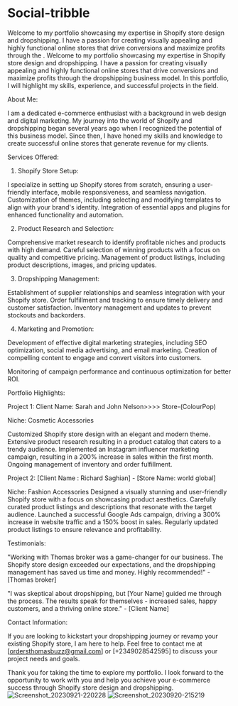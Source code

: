 # Social-tribble
Welcome to my portfolio showcasing my expertise in Shopify store design and dropshipping. I have a passion for creating visually appealing and highly functional online stores that drive conversions and maximize profits through the .
Welcome to my portfolio showcasing my expertise in Shopify store design and dropshipping. I have a passion for creating visually appealing and highly functional online stores that drive conversions and maximize profits through the dropshipping business model. In this portfolio, I will highlight my skills, experience, and successful projects in the field.

About Me:

I am a dedicated e-commerce enthusiast with a background in web design and digital marketing. My journey into the world of Shopify and dropshipping began several years ago when I recognized the potential of this business model. Since then, I have honed my skills and knowledge to create successful online stores that generate revenue for my clients.

Services Offered:

1. Shopify Store Setup:

I specialize in setting up Shopify stores from scratch, ensuring a user-friendly interface, mobile responsiveness, and seamless navigation.
Customization of themes, including selecting and modifying templates to align with your brand's identity.
Integration of essential apps and plugins for enhanced functionality and automation.

2. Product Research and Selection:

Comprehensive market research to identify profitable niches and products with high demand.
Careful selection of winning products with a focus on quality and competitive pricing.
Management of product listings, including product descriptions, images, and pricing updates.

3. Dropshipping Management:

Establishment of supplier relationships and seamless integration with your Shopify store.
Order fulfillment and tracking to ensure timely delivery and customer satisfaction.
Inventory management and updates to prevent stockouts and backorders.

4. Marketing and Promotion:

Development of effective digital marketing strategies, including SEO optimization, social media advertising, and email marketing.
Creation of compelling content to engage and convert visitors into customers.

Monitoring of campaign performance and continuous optimization for better ROI.

Portfolio Highlights:

Project 1: Client Name: Sarah and John Nelson>>>> Store-(ColourPop)

Niche: Cosmetic Accessories

Customized Shopify store design with an elegant and modern theme.
Extensive product research resulting in a product catalog that caters to a trendy audience.
Implemented an Instagram influencer marketing campaign, resulting in a 200% increase in sales within the first month.
Ongoing management of inventory and order fulfillment.

Project 2: [Client Name : Richard Saghian] - [Store Name: world global]

Niche: Fashion Accessories
Designed a visually stunning and user-friendly Shopify store with a focus on showcasing product aesthetics.
Carefully curated product listings and descriptions that resonate with the target audience.
Launched a successful Google Ads campaign, driving a 300% increase in website traffic and a 150% boost in sales.
Regularly updated product listings to ensure relevance and profitability.

Testimonials:

"Working with Thomas  broker was a game-changer for our business. The Shopify store design exceeded our expectations, and the dropshipping management has saved us time and money. Highly recommended!" - [Thomas broker]

"I was skeptical about dropshipping, but [Your Name] guided me through the process. The results speak for themselves - increased sales, happy customers, and a thriving online store." - [Client Name]

Contact Information:

If you are looking to kickstart your dropshipping journey or revamp your existing Shopify store, I am here to help. Feel free to contact me at [ordersthomasbuzz@gmail.com] or [+2349028542595] to discuss your project needs and goals.

Thank you for taking the time to explore my portfolio. I look forward to the opportunity to work with you and help you achieve your e-commerce success through Shopify store design and dropshipping.![Screenshot_20230921-220228](https://github.com/Thomasbuzz/Social-tribble/assets/145722185/f824185a-182c-4ef2-a2a0-a162b7598506)
![Screenshot_20230920-215219](https://github.com/Thomasbuzz/Social-tribble/assets/145722185/e308a1a8-14d6-46d8-8230-ede2b16770be)
